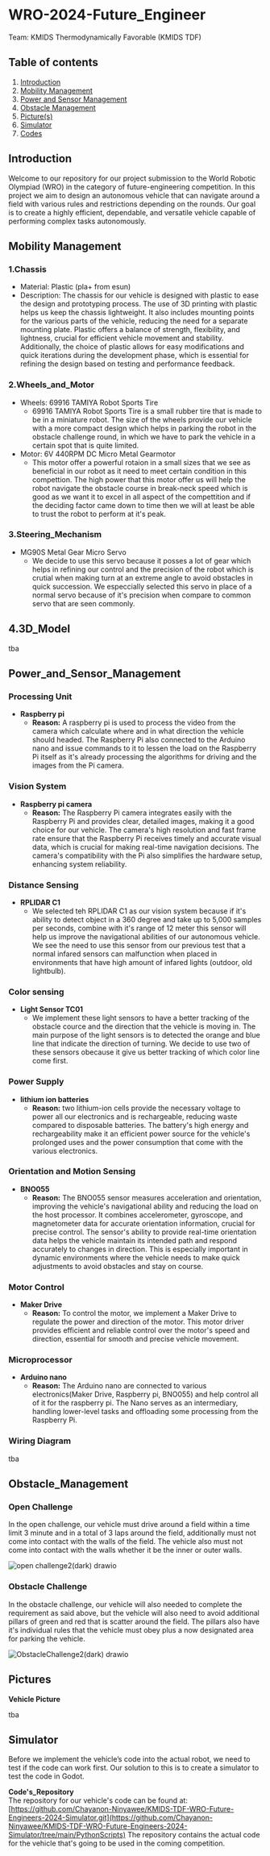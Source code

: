 # WRO-2024-Future_Engineer
Team: KMIDS Thermodynamically Favorable (KMIDS TDF)
## Table of contents

1. [Introduction](#Introduction)
2. [Mobility Management](#Mobility_Management)
3. [Power and Sensor Management](#Power_and_Sensor_Management)
4. [Obstacle Management](#Obstacle_Management)
5. [Picture(s)](#Pictures)
6. [Simulator](#Simulator)
7. [Codes](#Code's_Repository)  

## Introduction

Welcome to our repository for our project submission to the World Robotic Olympiad (WRO) 
in the category of future-engineering competition. In this project we aim to design an 
autonomous vehicle that can navigate around a field with various rules and restrictions 
depending on the rounds. Our goal is to create a highly efficient, dependable, and versatile 
vehicle capable of performing complex tasks autonomously.

## Mobility Management

### 1.Chassis
  - Material: Plastic (pla+ from esun)
  - Description: The chassis for our vehicle is designed with plastic to ease the design and
    prototyping process. The use of 3D printing with plastic helps us keep the chassis lightweight.
    It also includes mounting points for the various parts of the vehicle, reducing the need for a
    separate mounting plate. Plastic offers a balance of strength, flexibility, and lightness, crucial
    for efficient vehicle movement and stability. Additionally, the choice of plastic allows for easy
    modifications and quick iterations during the development phase, which is essential for refining
    the design based on testing and performance feedback.
    
### 2.Wheels_and_Motor  
  - Wheels: 69916 TAMIYA Robot Sports Tire
      - 69916 TAMIYA Robot Sports Tire is a small rubber tire that is made to be in a miniature robot.
        The size of the wheels provide our vehicle with a more compact design which helps in parking
        the robot in the obstacle challenge round, in which we have to park the vehicle in a certain
        spot that is quite limited.
  - Motor: 6V 440RPM DC Micro Metal Gearmotor
      - This motor offer a powerful rotaion in a small sizes that we see as beneficial in our robot
        as it need to meet certain condition in this compettion. The high power that this motor offer
        us will help the robot navigate the obstacle course in break-neck speed which is good as we
        want it to excel in all aspect of the compettition and if the deciding factor came down to time
        then we will at least be able to trust the robot to perform at it's peak.

### 3.Steering_Mechanism  
   - MG90S Metal Gear Micro Servo
       - We decide to use this servo because it posses a lot of gear which helps in refining our control
         and the precision of the robot which is crutial when making turn at an extreme angle to avoid
         obstacles in quick succession. We especcially selected this servo in place of a normal servo
         because of it's precision when compare to common servo that are seen commonly.

## 4.3D_Model
tba


     
## Power_and_Sensor_Management  
### Processing Unit  
- **Raspberry pi**
  - **Reason:** A raspberry pi is used to process the video from the camera which calculate
    where and in what direction the vehicle should headed. The Raspberry Pi also connected
    to the Arduino nano and issue commands to it to lessen the load on the Raspberry Pi itself
    as it's already processing the algorithms for driving and the images from the Pi camera.

### Vision System
- **Raspberry pi camera**
  - **Reason:**  The Raspberry Pi camera integrates easily with the Raspberry Pi and provides
    clear, detailed images, making it a good choice for our vehicle. The camera's high resolution
    and fast frame rate ensure that the Raspberry Pi receives timely and accurate visual data,
    which is crucial for making real-time navigation decisions. The camera's compatibility with
    the Pi also simplifies the hardware setup, enhancing system reliability.
    
### Distance Sensing  
- **RPLIDAR C1**
  - We selected teh RPLIDAR C1 as our vision system because if it's ability to detect object
    in a 360 degree and take up to 5,000 samples per seconds, combine with it's range of 12
    meter this sensor will help us improve the navigational abilities of our autonomous vehicle.
    We see the need to use this sensor from our previous test that a normal infared sensors can
    malfunction when placed in environments that have high amount of infared lights (outdoor,
    old lightbulb).

### Color sensing
- **Light Sensor TC01**
    - We implement these light sensors to have a better tracking of the obstacle cource and
      the direction that the vehicle is moving in. The main purpose of the light sensors is
      to detected the orange and blue line that indicate the direction of turning. We decide
      to use two of these sensors obecause it give us better tracking of which color line come
      first.

### Power Supply
- **lithium ion batteries**
  - **Reason:** two lithium-ion cells provide the necessary voltage to power all our electronics
    and is rechargeable, reducing waste compared to disposable batteries. The battery's high energy
    and rechargeability make it an efficient power source for the vehicle's prolonged uses and the
    power consumption that come with the various electronics.

### Orientation and Motion Sensing
- **BNO055**
  - **Reason:** The BNO055 sensor measures acceleration and orientation, improving
    the vehicle's navigational ability and reducing the load on the host processor.
    It combines accelerometer, gyroscope, and magnetometer data for accurate orientation
    information, crucial for precise control. The sensor's ability to provide real-time
    orientation data helps the vehicle maintain its intended path and respond accurately
    to changes in direction. This is especially important in dynamic environments where
    the vehicle needs to make quick adjustments to avoid obstacles and stay on course.

### Motor Control
- **Maker Drive**
  - **Reason:** To control the motor, we implement a Maker Drive to regulate the power
    and direction of the motor. This motor driver provides efficient and reliable
    control over the motor's speed and direction, essential for smooth and precise
    vehicle movement.

### Microprocessor
- **Arduino nano**
  - **Reason:** The Arduino nano are connected to various electronics(Maker Drive, Raspberry pi,
    BNO055) and help control all of it for the raspberry pi. The Nano serves as an intermediary,
    handling lower-level tasks and offloading some processing from the Raspberry Pi.



### Wiring Diagram

tba



## Obstacle_Management  
### Open Challenge  
In the open challenge, our vehicle must drive around a field within a time limit 3 minute and
in a total of 3 laps around the field, additionally must not come into contact with the walls 
of the field. The vehicle also must not come into contact with the walls whether it be the 
inner or outer walls.


![open challenge2(dark) drawio](https://github.com/user-attachments/assets/a4d2849d-4b81-46ae-acda-06fecf008ce3)


### Obstacle Challenge  
In the obstacle challenge, our vehicle will also needed to complete the requirement as said above,
but the vehicle will also need to avoid additional pillars of green and red that is scatter around
the field. The pillars also have it's individual rules that the vehicle must obey plus a now designated
area for parking the vehicle.  


![ObstacleChallenge2(dark) drawio](https://github.com/user-attachments/assets/2b8b057d-6421-4a8c-8a0d-3db446a31536)


## Pictures
**Vehicle Picture**  

tba

## Simulator
Before we implement the vehicle’s code into the actual robot, we need to test if the code can work first.
Our solution to this is to create a simulator to test the code in Godot.

**Code's_Repository**  
The repository for our vehicle's code can be found at:
[https://github.com/Chayanon-Ninyawee/KMIDS-TDF-WRO-Future-Engineers-2024-Simulator.git](https://github.com/Chayanon-Ninyawee/KMIDS-TDF-WRO-Future-Engineers-2024-Simulator/tree/main/PythonScripts) 
The repository contains the actual code for the vehicle that's going to be used in the coming competition.

